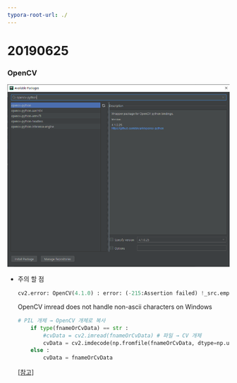 ```yaml
---
typora-root-url: ./
---
```


# 20190625

### OpenCV

![1561436224202](./20190625/1561436224202.png)

* 주의 할 점

  ```python 
  cv2.error: OpenCV(4.1.0) : error: (-215:Assertion failed) !_src.empty() in function 'cv::cvtColor'
  ```

  OpenCV imread does not handle non-ascii characters on Windows

  ```python
  # PIL 개체 → OpenCV 개체로 복사
      if type(fnameOrCvData) == str :
          #cvData = cv2.imread(fnameOrCvData) # 파일 → CV 개체
          cvData = cv2.imdecode(np.fromfile(fnameOrCvData, dtype=np.uint8), -1)
      else :
          cvData = fnameOrCvData
  ```

  [[참고]](https://stackoverflow.com/questions/54490710/opencv-error-215assertion-failed-src-empty-in-function-cvcvtcolor)

